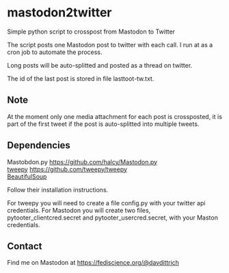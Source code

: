 # mastodon2twitter
Simple python script to crosspost from Mastodon to Twitter

The script posts one Mastodon post to twitter with each call. I run at as a cron job to automate the process.

Long posts will be auto-splitted and posted as a thread on twitter.

The id of the last post is stored in file lasttoot-tw.txt.  

## Note
At the moment only one media attachment for each post is crossposted, it is part of the first tweet if the post is auto-splitted into multiple tweets.

## Dependencies
Mastobdon.py https://github.com/halcy/Mastodon.py  
[tweepy](https://www.tweepy.org/) https://github.com/tweepy/tweepy   
[BeautifulSoup](https://www.crummy.com/software/BeautifulSoup/) 

Follow their installation instructions.

For tweepy you will need to create a file config.py with your twitter api credentials. For Mastodon you will create two files, pytooter_clientcred.secret and pytooter_usercred.secret, with your Maston credentials.

## Contact

Find me on Mastodon at https://fediscience.org/@davdittrich
